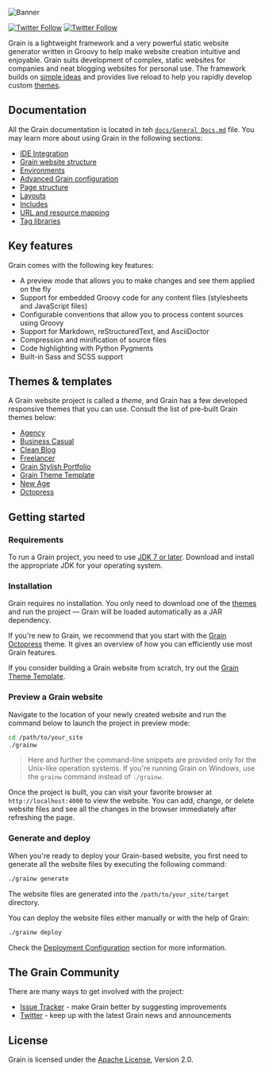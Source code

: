 ![Banner](https://raw.githubusercontent.com/sysgears/grain/master/banner.png)

[![Twitter Follow](https://img.shields.io/twitter/follow/grainframework.svg?style=social)](https://twitter.com/grainframework) [![Twitter Follow](https://img.shields.io/twitter/follow/sysgears.svg?style=social)](https://twitter.com/sysgears)

Grain is a lightweight framework and a very powerful static website generator written in Groovy to help make website
creation intuitive and enjoyable. Grain suits development of complex, static websites for companies and neat blogging
websites for personal use. The framework builds on [simple ideas](#documentation) and provides live reload to help you
rapidly develop custom [themes](#available-grain-themes).

## Documentation

All the Grain documentation is located in teh [`docs/General Docs.md`] file. You may learn more about using Grain in the
following sections:

- [IDE Integration]
- [Grain website structure]
- [Environments]
- [Advanced Grain configuration]
- [Page structure]
- [Layouts]
- [Includes]
- [URL and resource mapping]
- [Tag libraries]

## Key features

Grain comes with the following key features:

- A preview mode that allows you to make changes and see them applied on the fly
- Support for embedded Groovy code for any content files (stylesheets and JavaScript files)
- Configurable conventions that allow you to process content sources using Groovy
- Support for Markdown, reStructuredText, and AsciiDoctor
- Compression and minification of source files
- Code highlighting with Python Pygments
- Built-in Sass and SCSS support

## Themes & templates

A Grain website project is called a _theme_, and Grain has a few developed responsive themes that you can use. Consult the list of pre-built Grain themes below:

- [Agency]
- [Business Casual]
- [Clean Blog]
- [Freelancer]
- [Grain Stylish Portfolio]
- [Grain Theme Template]
- [New Age]
- [Octopress]

## Getting started

### Requirements

To run a Grain project, you need to use [JDK 7 or later]. Download and install the appropriate JDK for your operating
system.

### Installation

Grain requires no installation. You only need to download one of the [themes](#available-grain-themes) and run the
project &mdash; Grain will be loaded automatically as a JAR dependency.

If you're new to Grain, we recommend that you start with the [Grain Octopress](#octopress) theme. It gives an overview
of how you can efficiently use most Grain features.

If you consider building a Grain website from scratch, try out the [Grain Theme Template](#grain-theme-template).

### Preview a Grain website

Navigate to the location of your newly created website and run the command below to launch the project in preview mode:

```bash
cd /path/to/your_site
./grainw
```

> Here and further the command-line snippets are provided only for the Unix-like operation systems. If you're running
> Grain on Windows, use the `grainw` command instead of `./grainw`.

Once the project is built, you can visit your favorite browser at `http://localhost:4000` to view the website. You can
add, change, or delete website files and see all the changes in the browser immediately after refreshing the page.

### Generate and deploy

When you're ready to deploy your Grain-based website, you first need to generate all the website files by executing the
following command:

```bash
./grainw generate
```

The website files are generated into the `/path/to/your_site/target` directory.

You can deploy the website files either manually or with the help of Grain:

```bash
./grainw deploy
```

Check the [Deployment Configuration] section for more information.

## The Grain Community

There are many ways to get involved with the project:

- [Issue Tracker] - make Grain better by suggesting improvements
- [Twitter] - keep up with the latest Grain news and announcements

## License

Grain is licensed under the [Apache License], Version 2.0.

[mailing list]: https://groups.google.com/forum/#!forum/grain-user
[Grain]: http://sysgears.com/grain/
[Apache License]: http://www.apache.org/licenses/LICENSE-2.0.html
[Developer's Certificate of Origin]: https://raw.github.com/sysgears/grain/master/DCO
[Issue Tracker]: https://github.com/sysgears/grain/issues
[Twitter]: http://twitter.com/grainframework
[deployment configuration]: https://github.com/sysgears/grain/blob/master/docs/latest.md#deployment-configuration
[`docs/General Docs.md`]: https://github.com/sysgears/grain/blob/master/docs/General%20Docs.md
[ide integration]: https://github.com/sysgears/grain/blob/master/docs/General%20Docs.md#ide-integration
[grain website structure]: https://github.com/sysgears/grain/blob/master/docs/General%20Docs.md#grain-website-structure
[environments]: https://github.com/sysgears/grain/blob/master/docs/General%20Docs.md#environments
[advanced grain configuration]: https://github.com/sysgears/grain/blob/master/docs/General%20Docs.md#advanced-grain-configuration
[page structure]: https://github.com/sysgears/grain/blob/master/docs/General%20Docs.md#page-structure
[layouts]: https://github.com/sysgears/grain/blob/master/docs/General%20Docs.md#layouts
[includes]: https://github.com/sysgears/grain/blob/master/docs/General%20Docs.md#includes
[url and resource mapping]: https://github.com/sysgears/grain/blob/master/docs/General%20Docs.md#url-and-resource-mapping
[tag libraries]: https://github.com/sysgears/grain/blob/master/docs/General%20Docs.md#tag-libraries
[agency]: https://github.com/sysgears/grain/blob/master/docs/Grain%20Themes.md#agency
[business casual]: https://github.com/sysgears/grain/blob/master/docs/Grain%20Themes.md#business-casual
[clean blog]: https://github.com/sysgears/grain/blob/master/docs/Grain%20Themes.md#clean-blog
[freelancer]: https://github.com/sysgears/grain/blob/master/docs/Grain%20Themes.md#freelancer
[grain stylish portfolio]: https://github.com/sysgears/grain/blob/master/docs/Grain%20Themes.md#grain-stylish-portfolio
[grain theme template]: https://github.com/sysgears/grain/blob/master/docs/Grain%20Themes.md#grain-theme-template
[new age]: https://github.com/sysgears/grain/blob/master/docs/Grain%20Themes.md#new-age
[octopress]: https://github.com/sysgears/grain/blob/master/docs/Grain%20Themes.md#octopress
[https://github.com/sysgears/grain-theme-new-age]: https://github.com/sysgears/grain-theme-new-age
[https://github.com/sysgears/grain-theme-clean-blog]: https://github.com/sysgears/grain-theme-clean-blog
[https://github.com/sysgears/grain-theme-octopress]: https://github.com/sysgears/grain-theme-octopress
[octopress]: http://octopress.org/docs/
[https://github.com/sysgears/grain-theme-template]: https://github.com/sysgears/grain-theme-template
[https://github.com/sysgears/grain-theme-portfolio]: https://github.com/sysgears/grain-theme-portfolio
[https://github.com/sysgears/grain-theme-freelancer]: https://github.com/sysgears/grain-theme-freelancer
[https://github.com/sysgears/grain-theme-agency]: https://github.com/sysgears/grain-theme-agency
[https://github.com/sysgears/grain-theme-business]: https://github.com/sysgears/grain-theme-business
[JDK 7 or later]: http://www.oracle.com/technetwork/java/javase/downloads/index.html
